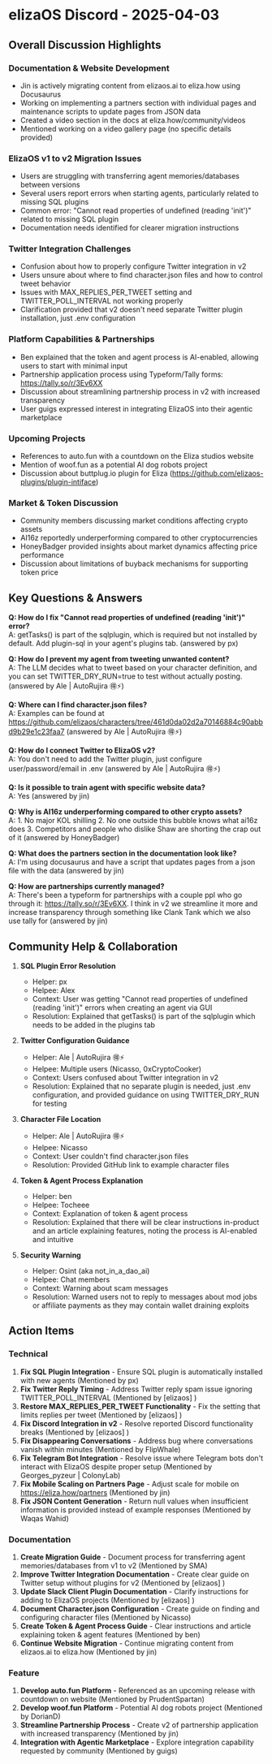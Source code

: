 # elizaOS Discord - 2025-04-03

## Overall Discussion Highlights

### Documentation & Website Development
- Jin is actively migrating content from elizaos.ai to eliza.how using Docusaurus
- Working on implementing a partners section with individual pages and maintenance scripts to update pages from JSON data
- Created a video section in the docs at eliza.how/community/videos
- Mentioned working on a video gallery page (no specific details provided)

### ElizaOS v1 to v2 Migration Issues
- Users are struggling with transferring agent memories/databases between versions
- Several users report errors when starting agents, particularly related to missing SQL plugins
- Common error: "Cannot read properties of undefined (reading 'init')" related to missing SQL plugin
- Documentation needs identified for clearer migration instructions

### Twitter Integration Challenges
- Confusion about how to properly configure Twitter integration in v2
- Users unsure about where to find character.json files and how to control tweet behavior
- Issues with MAX_REPLIES_PER_TWEET setting and TWITTER_POLL_INTERVAL not working properly
- Clarification provided that v2 doesn't need separate Twitter plugin installation, just .env configuration

### Platform Capabilities & Partnerships
- Ben explained that the token and agent process is AI-enabled, allowing users to start with minimal input
- Partnership application process using Typeform/Tally forms: https://tally.so/r/3Ev6XX
- Discussion about streamlining partnership process in v2 with increased transparency
- User guigs expressed interest in integrating ElizaOS into their agentic marketplace

### Upcoming Projects
- References to auto.fun with a countdown on the Eliza studios website
- Mention of woof.fun as a potential AI dog robots project
- Discussion about buttplug.io plugin for Eliza (https://github.com/elizaos-plugins/plugin-intiface)

### Market & Token Discussion
- Community members discussing market conditions affecting crypto assets
- AI16z reportedly underperforming compared to other cryptocurrencies
- HoneyBadger provided insights about market dynamics affecting price performance
- Discussion about limitations of buyback mechanisms for supporting token price

## Key Questions & Answers

**Q: How do I fix "Cannot read properties of undefined (reading 'init')" error?**  
A: getTasks() is part of the sqlplugin, which is required but not installed by default. Add plugin-sql in your agent's plugins tab. (answered by px)

**Q: How do I prevent my agent from tweeting unwanted content?**  
A: The LLM decides what to tweet based on your character definition, and you can set TWITTER_DRY_RUN=true to test without actually posting. (answered by Ale | AutoRujira 🉐⚡)

**Q: Where can I find character.json files?**  
A: Examples can be found at https://github.com/elizaos/characters/tree/461d0da02d2a70146884c90abbd9b29e1c23faa7 (answered by Ale | AutoRujira 🉐⚡)

**Q: How do I connect Twitter to ElizaOS v2?**  
A: You don't need to add the Twitter plugin, just configure user/password/email in .env (answered by Ale | AutoRujira 🉐⚡)

**Q: Is it possible to train agent with specific website data?**  
A: Yes (answered by jin)

**Q: Why is AI16z underperforming compared to other crypto assets?**  
A: 1. No major KOL shilling 2. No one outside this bubble knows what ai16z does 3. Competitors and people who dislike Shaw are shorting the crap out of it (answered by HoneyBadger)

**Q: What does the partners section in the documentation look like?**  
A: I'm using docusaurus and have a script that updates pages from a json file with the data (answered by jin)

**Q: How are partnerships currently managed?**  
A: There's been a typeform for partnerships with a couple ppl who go through it: https://tally.so/r/3Ev6XX. I think in v2 we streamline it more and increase transparency through something like Clank Tank which we also use tally for (answered by jin)

## Community Help & Collaboration

1. **SQL Plugin Error Resolution**
   - Helper: px
   - Helpee: Alex
   - Context: User was getting "Cannot read properties of undefined (reading 'init')" errors when creating an agent via GUI
   - Resolution: Explained that getTasks() is part of the sqlplugin which needs to be added in the plugins tab

2. **Twitter Configuration Guidance**
   - Helper: Ale | AutoRujira 🉐⚡
   - Helpee: Multiple users (Nicasso, 0xCryptoCooker)
   - Context: Users confused about Twitter integration in v2
   - Resolution: Explained that no separate plugin is needed, just .env configuration, and provided guidance on using TWITTER_DRY_RUN for testing

3. **Character File Location**
   - Helper: Ale | AutoRujira 🉐⚡
   - Helpee: Nicasso
   - Context: User couldn't find character.json files
   - Resolution: Provided GitHub link to example character files

4. **Token & Agent Process Explanation**
   - Helper: ben
   - Helpee: Tocheee
   - Context: Explanation of token & agent process
   - Resolution: Explained that there will be clear instructions in-product and an article explaining features, noting the process is AI-enabled and intuitive

5. **Security Warning**
   - Helper: Osint (aka not_in_a_dao_ai)
   - Helpee: Chat members
   - Context: Warning about scam messages
   - Resolution: Warned users not to reply to messages about mod jobs or affiliate payments as they may contain wallet draining exploits

## Action Items

### Technical
1. **Fix SQL Plugin Integration** - Ensure SQL plugin is automatically installed with new agents (Mentioned by px)
2. **Fix Twitter Reply Timing** - Address Twitter reply spam issue ignoring TWITTER_POLL_INTERVAL (Mentioned by [elizaos] <tao8617>)
3. **Restore MAX_REPLIES_PER_TWEET Functionality** - Fix the setting that limits replies per tweet (Mentioned by [elizaos] <tao8617>)
4. **Fix Discord Integration in v2** - Resolve reported Discord functionality breaks (Mentioned by [elizaos] <tao8617>)
5. **Fix Disappearing Conversations** - Address bug where conversations vanish within minutes (Mentioned by FlipWhale)
6. **Fix Telegram Bot Integration** - Resolve issue where Telegram bots don't interact with ElizaOS despite proper setup (Mentioned by Georges_pyzeur | ColonyLab)
7. **Fix Mobile Scaling on Partners Page** - Adjust scale for mobile on https://eliza.how/partners (Mentioned by jin)
8. **Fix JSON Content Generation** - Return null values when insufficient information is provided instead of example responses (Mentioned by Waqas Wahid)

### Documentation
1. **Create Migration Guide** - Document process for transferring agent memories/databases from v1 to v2 (Mentioned by SMA)
2. **Improve Twitter Integration Documentation** - Create clear guide on Twitter setup without plugins for v2 (Mentioned by [elizaos] <tao8617>)
3. **Update Slack Client Plugin Documentation** - Clarify instructions for adding to ElizaOS projects (Mentioned by [elizaos] <tao8617>)
4. **Document Character.json Configuration** - Create guide on finding and configuring character files (Mentioned by Nicasso)
5. **Create Token & Agent Process Guide** - Clear instructions and article explaining token & agent features (Mentioned by ben)
6. **Continue Website Migration** - Continue migrating content from elizaos.ai to eliza.how (Mentioned by jin)

### Feature
1. **Develop auto.fun Platform** - Referenced as an upcoming release with countdown on website (Mentioned by PrudentSpartan)
2. **Develop woof.fun Platform** - Potential AI dog robots project (Mentioned by DorianD)
3. **Streamline Partnership Process** - Create v2 of partnership application with increased transparency (Mentioned by jin)
4. **Integration with Agentic Marketplace** - Explore integration capability requested by community (Mentioned by guigs)